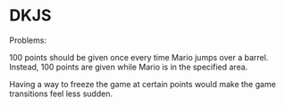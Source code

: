 # DKJS

Problems:

100 points should be given once every time Mario jumps over a barrel. Instead, 100 points are given while Mario is in the specified area.

Having a way to freeze the game at certain points would make the game transitions feel less sudden.
